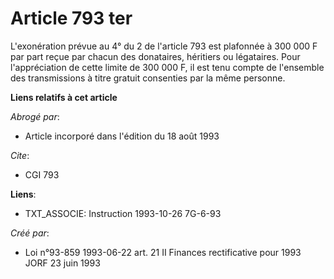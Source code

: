 # Article 793 ter

L'exonération prévue au 4° du 2 de l'article 793 est plafonnée à 300 000 F par part reçue par chacun des donataires,
héritiers ou légataires. Pour l'appréciation de cette limite de 300 000 F, il est tenu compte de l'ensemble des transmissions
à titre gratuit consenties par la même personne.

**Liens relatifs à cet article**

_Abrogé par_:

  - Article incorporé dans l'édition du 18 août 1993

_Cite_:

  - CGI 793

**Liens**:

  - TXT_ASSOCIE: Instruction 1993-10-26 7G-6-93

_Créé par_:

  - Loi n°93-859 1993-06-22 art. 21 II Finances rectificative pour 1993 JORF 23 juin 1993
